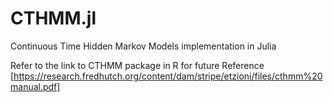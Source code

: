 # CTHMM.jl
Continuous Time Hidden Markov Models implementation in Julia

Refer to the link to CTHMM package in R for future Reference [https://research.fredhutch.org/content/dam/stripe/etzioni/files/cthmm%20manual.pdf]
